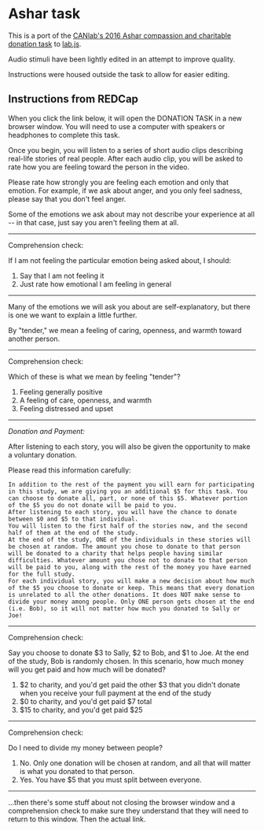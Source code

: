 # Ashar task

This is a port of the [CANlab's 2016 Ashar compassion and charitable donation task](https://github.com/canlab/Paradigms_Public/tree/master/2016_Ashar_Empathy_CompassionMeditation/EPrimeScripts) to [lab.js](https://lab.js.org/).

Audio stimuli have been lightly edited in an attempt to improve quality.

Instructions were housed outside the task to allow for easier editing.

## Instructions from REDCap

When you click the link below, it will open the DONATION TASK in a new browser window. You will need to use a computer with speakers or headphones to complete this task.

Once you begin, you will listen to a series of short audio clips describing real-life stories of real people. After each audio clip, you will be asked to rate how you are feeling toward the person in the video. 

Please rate how strongly you are feeling each emotion and only that emotion.  For example, if we ask about anger, and you only feel sadness, please say that you don't feel anger. 

Some of the emotions we ask about may not describe your experience at all -- in that case, just say you aren't feeling them at all.

-------

Comprehension check:

If I am not feeling the particular emotion being asked about, I should:

1. Say that I am not feeling it
2. Just rate how emotional I am feeling in general

-------

Many of the emotions we will ask you about are self-explanatory, but there is one we want to explain a little further. 

By "tender," we mean a feeling of caring, openness, and warmth toward another person.

-------

Comprehension check:

Which of these is what we mean by feeling "tender"?

1. Feeling generally positive
2. A feeling of care, openness, and warmth
3. Feeling distressed and upset

------- 

*Donation and Payment:*

After listening to each story, you will also be given the opportunity to make a voluntary donation.

Please read this information carefully:

    In addition to the rest of the payment you will earn for participating in this study, we are giving you an additional $5 for this task. You can choose to donate all, part, or none of this $5. Whatever portion of the $5 you do not donate will be paid to you.
    After listening to each story, you will have the chance to donate between $0 and $5 to that individual.
    You will listen to the first half of the stories now, and the second half of them at the end of the study.
    At the end of the study, ONE of the individuals in these stories will be chosen at random. The amount you chose to donate to that person will be donated to a charity that helps people having similar difficulties. Whatever amount you chose not to donate to that person will be paid to you, along with the rest of the money you have earned for the full study.
    For each individual story, you will make a new decision about how much of the $5 you choose to donate or keep. This means that every donation is unrelated to all the other donations. It does NOT make sense to divide your money among people. Only ONE person gets chosen at the end (i.e. Bob), so it will not matter how much you donated to Sally or Joe!

-------

Comprehension check:

Say you choose to donate $3 to Sally, $2 to Bob, and $1 to Joe. At the end of the study, Bob is randomly chosen. In this scenario, how much money will you get paid and how much will be donated?
1. $2 to charity, and you'd get paid the other $3 that you didn't donate when you receive your full payment at the end of the study
2. $0 to charity, and you'd get paid $7 total
3. $15 to charity, and you'd get paid $25

-------

Comprehension check:

Do I need to divide my money between people?
1. No. Only one donation will be chosen at random, and all that will matter is what you donated to that person.
2. Yes. You have $5 that you must split between everyone.

-------

...then there's some stuff about not closing the browser window and a comprehension check to make sure they understand that they will need to return to this window. Then the actual link.
